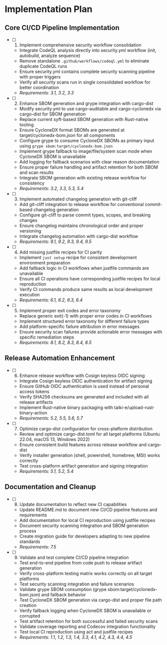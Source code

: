 # Implementation Plan

## Core CI/CD Pipeline Implementation

- [ ] 1. Implement comprehensive security workflow consolidation

  - Integrate CodeQL analysis directly into security.yml workflow (init, autobuild, analyze sequence)
  - Remove standalone `.github/workflows/codeql.yml` to eliminate duplicate CodeQL runs
  - Ensure security.yml contains complete security scanning pipeline with proper triggers
  - Verify all security scans run in single consolidated workflow for better coordination
  - _Requirements: 3.1, 3.2, 3.3_

- [ ] 2. Enhance SBOM generation and grype integration with cargo-dist

  - Modify security.yml to use cargo-auditable and cargo-cyclonedx via cargo-dist for SBOM generation
  - Replace current syft-based SBOM generation with Rust-native tooling
  - Ensure CycloneDX format SBOMs are generated at target/cyclonedx-bom.json for all components
  - Configure grype to consume CycloneDX SBOMs as primary input using `grype sbom:target/cyclonedx-bom.json`
  - Implement grype fallback to image/file/system scan mode when CycloneDX SBOM is unavailable
  - Add logging for fallback scenarios with clear reason documentation
  - Ensure proper failure handling and artifact retention for both SBOM and scan results
  - Integrate SBOM generation with existing release workflow for consistency
  - _Requirements: 3.2, 3.3, 5.3, 5.4_

- [ ] 3. Implement automated changelog generation with git-cliff

  - Add git-cliff integration to release workflow for conventional commit-based changelog generation
  - Configure git-cliff to parse commit types, scopes, and breaking changes
  - Ensure changelog maintains chronological order and proper versioning
  - Integrate changelog automation with cargo-dist workflow
  - _Requirements: 9.1, 9.2, 9.3, 9.4, 9.5_

- [ ] 4. Add missing justfile recipes for CI parity

  - Implement `just setup` recipe for consistent development environment preparation
  - Add fallback logic in CI workflows when justfile commands are unavailable
  - Ensure all CI operations have corresponding justfile recipes for local reproduction
  - Verify CI commands produce same results as local development execution
  - _Requirements: 6.1, 6.2, 6.3, 6.4_

- [ ] 5. Implement proper exit codes and error taxonomy

  - Replace generic exit(-1) with proper error codes in CI workflows
  - Implement structured error taxonomy for different failure types
  - Add platform-specific failure attribution in error messages
  - Ensure security scan failures provide actionable error messages with specific remediation steps
  - _Requirements: 8.1, 8.2, 8.3, 8.4, 8.5_

## Release Automation Enhancement

- [ ] 6. Enhance release workflow with Cosign keyless OIDC signing

  - Integrate Cosign keyless OIDC authentication for artifact signing
  - Ensure GitHub OIDC authentication is used instead of personal access tokens
  - Verify SHA256 checksums are generated and included with all release artifacts
  - Implement Rust-native binary packaging with taiki-e/upload-rust-binary-action
  - _Requirements: 5.2, 5.5, 5.6, 5.7_

- [ ] 7. Optimize cargo-dist configuration for cross-platform distribution

  - Review and optimize cargo-dist.toml for all target platforms (Ubuntu 22.04, macOS 13, Windows 2022)
  - Ensure consistent build features across release workflow and cargo-dist
  - Verify installer generation (shell, powershell, homebrew, MSI) works correctly
  - Test cross-platform artifact generation and signing integration
  - _Requirements: 5.1, 5.2, 5.4_

## Documentation and Cleanup

- [ ] 8. Update documentation to reflect new CI capabilities

  - Update README.md to document new CI/CD pipeline features and requirements
  - Add documentation for local CI reproduction using justfile recipes
  - Document security scanning integration and SBOM generation process
  - Create migration guide for developers adapting to new pipeline standards
  - _Requirements: 7.5_

- [ ] 9. Validate and test complete CI/CD pipeline integration

  - Test end-to-end pipeline from code push to release artifact generation
  - Verify cross-platform testing matrix works correctly on all target platforms
  - Test security scanning integration and failure scenarios
  - Validate grype SBOM consumption (grype sbom:target/cyclonedx-bom.json) and fallback behavior
  - Test CycloneDX SBOM generation via cargo-dist and proper file path creation
  - Verify fallback logging when CycloneDX SBOM is unavailable or corrupted
  - Test artifact retention for both successful and failed security scans
  - Validate coverage reporting and Codecov integration functionality
  - Test local CI reproduction using act and justfile recipes
  - _Requirements: 1.1, 1.2, 1.3, 1.4, 3.3, 4.1, 4.2, 4.3, 4.4, 4.5_
